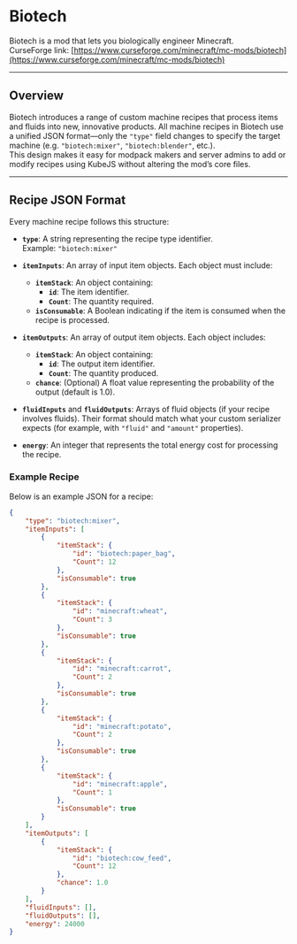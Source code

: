 # Biotech
Biotech is a mod that lets you biologically engineer Minecraft.  
CurseForge link: [https://www.curseforge.com/minecraft/mc-mods/biotech](https://www.curseforge.com/minecraft/mc-mods/biotech)

---

## Overview
Biotech introduces a range of custom machine recipes that process items and fluids into new, innovative products. All machine recipes in Biotech use a unified JSON format—only the `"type"` field changes to specify the target machine (e.g. `"biotech:mixer"`, `"biotech:blender"`, etc.).  
This design makes it easy for modpack makers and server admins to add or modify recipes using KubeJS without altering the mod’s core files.

---

## Recipe JSON Format
Every machine recipe follows this structure:

- **`type`**: A string representing the recipe type identifier.  
  Example: `"biotech:mixer"`

- **`itemInputs`**: An array of input item objects. Each object must include:
    - **`itemStack`**: An object containing:
        - **`id`**: The item identifier.
        - **`Count`**: The quantity required.
    - **`isConsumable`**: A Boolean indicating if the item is consumed when the recipe is processed.

- **`itemOutputs`**: An array of output item objects. Each object includes:
    - **`itemStack`**: An object containing:
        - **`id`**: The output item identifier.
        - **`Count`**: The quantity produced.
    - **`chance`**: (Optional) A float value representing the probability of the output (default is 1.0).

- **`fluidInputs`** and **`fluidOutputs`**: Arrays of fluid objects (if your recipe involves fluids). Their format should match what your custom serializer expects (for example, with `"fluid"` and `"amount"` properties).

- **`energy`**: An integer that represents the total energy cost for processing the recipe.

### Example Recipe
Below is an example JSON for a recipe:

```json
{
    "type": "biotech:mixer",
    "itemInputs": [
        {
            "itemStack": {
                "id": "biotech:paper_bag",
                "Count": 12
            },
            "isConsumable": true
        },
        {
            "itemStack": {
                "id": "minecraft:wheat",
                "Count": 3
            },
            "isConsumable": true
        },
        {
            "itemStack": {
                "id": "minecraft:carrot",
                "Count": 2
            },
            "isConsumable": true
        },
        {
            "itemStack": {
                "id": "minecraft:potato",
                "Count": 2
            },
            "isConsumable": true
        },
        {
            "itemStack": {
                "id": "minecraft:apple",
                "Count": 1
            },
            "isConsumable": true
        }
    ],
    "itemOutputs": [
        {
            "itemStack": {
                "id": "biotech:cow_feed",
                "Count": 12
            },
            "chance": 1.0
        }
    ],
    "fluidInputs": [],
    "fluidOutputs": [],
    "energy": 24000
}
